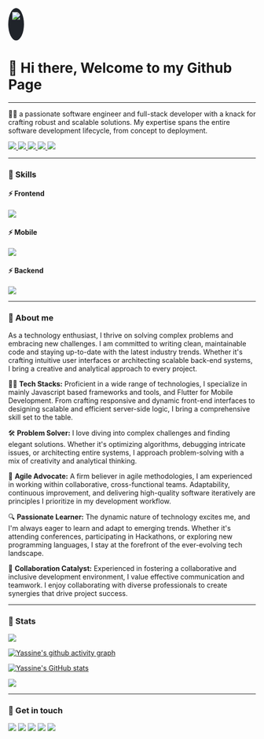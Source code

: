 <style>
.logo-wrapper {
    padding: 8px;
    background: #20242A;
    width: fit-content;
    height: 50px;
    border-radius: 100%
}
</style>

  <div class="logo-wrapper">
    <a href="https://yassinegabsi.com">
      <img src="https://yassinegabsi.com/assets/logo.png" />
    </a>
  </div>

# 👋 Hi there, Welcome to my Github Page

---

👨‍💻 a passionate software engineer and full-stack developer with a knack for crafting robust and scalable solutions. My expertise spans the entire software development lifecycle, from concept to deployment.

<span>
<a href="https://yassinegabsi.com">
  <img src="https://img.shields.io/badge/Experience-+3_Years-blue" />
</a>
<a href="https://yassinegabsi.com">
  <img src="https://img.shields.io/badge/Degree-Masters_in_Software_Engineering-CE3951" />
</a>
<a href="https://mvst.co">
  <img src="https://img.shields.io/badge/Current_Company-MVST-5BB6BB" />
</a>
<a href="https://yassinegabsi.com">
  <img src="https://img.shields.io/badge/Home_Country-Tunisia-704CB6" />
</a>
<a href="https://yassinegabsi.com">
  <img src="https://img.shields.io/badge/Based_In-Munich,_Germany-ECDC68" />
</a>

</span>

<!-- ![Metrics](/github-metrics.svg) -->

---

### 🚀 Skills

#### ⚡ Frontend

<a href="https://yassinegabsi.com">
  <img src="https://skillicons.dev/icons?i=react,nextjs,redux,angular,vite,js,ts,html,css,tailwind,bootstrap" />
</a>

#### ⚡ Mobile

<a href="https://yassinegabsi.com">
  <img src="https://skillicons.dev/icons?i=flutter,react,firebase," />
</a>

#### ⚡ Backend

<a href="https://yassinegabsi.com">
  <img src="https://skillicons.dev/icons?i=nodejs,nestjs,symfony,python,aws,postgres,mongodb,docker,github,githubactions" />
</a>

---

### 🚀 About me

As a technology enthusiast, I thrive on solving complex problems and embracing new challenges. I am committed to writing clean, maintainable code and staying up-to-date with the latest industry trends. Whether it's crafting intuitive user interfaces or architecting scalable back-end systems, I bring a creative and analytical approach to every project.

👨‍💻 **Tech Stacks:** Proficient in a wide range of technologies, I specialize in mainly Javascript based frameworks and tools, and Flutter for Mobile Development. From crafting responsive and dynamic front-end interfaces to designing scalable and efficient server-side logic, I bring a comprehensive skill set to the table.

🛠️ **Problem Solver:** I love diving into complex challenges and finding elegant solutions. Whether it's optimizing algorithms, debugging intricate issues, or architecting entire systems, I approach problem-solving with a mix of creativity and analytical thinking.

🚀 **Agile Advocate:** A firm believer in agile methodologies, I am experienced in working within collaborative, cross-functional teams. Adaptability, continuous improvement, and delivering high-quality software iteratively are principles I prioritize in my development workflow.

🔍 **Passionate Learner:** The dynamic nature of technology excites me, and I'm always eager to learn and adapt to emerging trends. Whether it's attending conferences, participating in Hackathons, or exploring new programming languages, I stay at the forefront of the ever-evolving tech landscape.

🤝 **Collaboration Catalyst:** Experienced in fostering a collaborative and inclusive development environment, I value effective communication and teamwork. I enjoy collaborating with diverse professionals to create synergies that drive project success.

---

### 🚀 Stats

<a href="https://yassinegabsi.com" target="_blank" rel="noreferrer"><img
src="https://github-profile-summary-cards.vercel.app/api/cards/profile-details?username=yassinegabsi&theme=nord_dark"
/></a>

[![Yassine's github activity graph](https://github-readme-activity-graph.vercel.app/graph?username=yassinegabsi&theme=dracula)](https://github.com/yassinegabsi/github-readme-activity-graph)

<a href="https://yassinegabsi.com"><img src="https://github-readme-stats.vercel.app/api?username=yassinegabsi&show_icons=true&hide=&count_private=true&title_color=94BECE&text_color=ffffff&icon_color=94BECE&bg_color=1c1917&hide_border=true&show_icons=true" alt="Yassine's GitHub stats" /></a>

<a href="https://yassinegabsi.com"><img src="https://github-readme-streak-stats.herokuapp.com/?user=yassinegabsi&stroke=ffffff&background=1c1917&ring=94BECE&fire=94BECE&currStreakNum=ffffff&currStreakLabel=94BECE&sideNums=ffffff&sideLabels=ffffff&dates=ffffff&hide_border=true" /></a>

---

### 🚀 Get in touch

<p>
<span>
<a href="https://yassinegabsi.com" target="_blank" rel="noreferrer"><img
src="https://img.shields.io/badge/website-000000?style=for-the-badge&logo=About.me&logoColor=white"
/></a></span>
<span><a href="https://www.linkedin.com/in/yassine-gabsi/" target="_blank" rel="noreferrer"><img
src="https://img.shields.io/badge/LinkedIn-0077B5?style=for-the-badge&logo=linkedin&logoColor=white"
/></a></span>

<span>
<a href="https://github.com/YassineGabsi" target="_blank" rel="noreferrer"><img
src="https://img.shields.io/badge/GitHub-100000?style=for-the-badge&logo=github&logoColor=white"
/></a></span>

<span>
<a href="mailto:gabsiyassine@gmail.com" target="_blank" rel="noreferrer"><img
src="https://img.shields.io/badge/Gmail-D14836?style=for-the-badge&logo=gmail&logoColor=white"
/></a></span>

<span>
<a href="https://www.twitter.com/hemansnation" target="_blank" rel="noreferrer"><img
src="https://img.shields.io/badge/WhatsApp-25D366?style=for-the-badge&logo=whatsapp&logoColor=white"
/></a></span>
</p>

